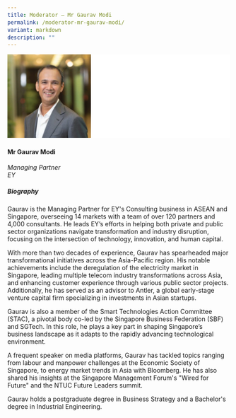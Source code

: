 ```yaml
---
title: Moderator – Mr Gaurav Modi
permalink: /moderator-mr-gaurav-modi/
variant: markdown
description: ""
---
```

![](/images/2024%20speakers/Gaurav_Modi.png)
#### **Mr Gaurav Modi**

*Managing Partner <br>
 EY*
 
##### **Biography**
Gaurav is the Managing Partner for EY's Consulting business in ASEAN and Singapore, overseeing 14 markets with a team of over 120 partners and 4,000 consultants. He leads EY’s efforts in helping both private and public sector organizations navigate transformation and industry disruption, focusing on the intersection of technology, innovation, and human capital.

With more than two decades of experience, Gaurav has spearheaded major transformational initiatives across the Asia-Pacific region. His notable achievements include the deregulation of the electricity market in Singapore, leading multiple telecom industry transformations across Asia, and enhancing customer experience through various public sector projects. Additionally, he has served as an advisor to Antler, a global early-stage venture capital firm specializing in investments in Asian startups.

Gaurav is also a member of the Smart Technologies Action Committee (STAC), a pivotal body co-led by the Singapore Business Federation (SBF) and SGTech. In this role, he plays a key part in shaping Singapore’s business landscape as it adapts to the rapidly advancing technological environment.

A frequent speaker on media platforms, Gaurav has tackled topics ranging from labour and manpower challenges at the Economic Society of Singapore, to energy market trends in Asia with Bloomberg. He has also shared his insights at the Singapore Management Forum's "Wired for Future" and the NTUC Future Leaders summit.

Gaurav holds a postgraduate degree in Business Strategy and a Bachelor's degree in Industrial Engineering.